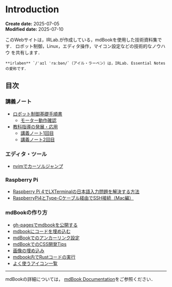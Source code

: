 # Introduction

<div class="meta-info">

**Create date:** 2025-07-05  
**Modified date:** 2025-07-10

</div>

このWebサイトは，IRLab.が作成している，mdBookを使用した技術資料集です．
ロボット制御，Linux，エディタ操作，マイコン設定などの技術的なノウハウ
を共有します．


```admonish memo
**irlaben** `/ˈaɪl ˈraːbən/`（アイル・ラーベン）は，IRLab. Essential Notesの愛称です．
```

## 目次

### 講義ノート
- [ロボット制御基礎手順書](robot_basis/README.md)
  - [モーター動作確認](robot_basis/robot_basis_250710.md)
- [教科指導の発展・応用](teaching_advanced/README.md)
  - [講義ノート1回目](teaching_advanced/lesson1.md)
  - [講義ノート2回目](teaching_advanced/lesson2.md)

### エディタ・ツール
- [nvimでカーソルジャンプ](nvim_cursor_jump.md)

### Raspberry Pi
- [Raspberry Pi 4でLXTerminalの日本語入力問題を解決する方法](raspberrypi_japanese_input_fix.md)
- [RaspberryPi4とType-Cケーブル経由でSSH接続（Mac編）](raspberrypi4_connect_via_ssh_mac.md)

### mdBookの作り方
- [gh-pagesでmdbookを公開する](how_to_deploy_from_gh-pages.md)
- [mdbookにコードを埋め込む](how_to_embed_code_from_files.md)
- [mdBookでのアンカーリンク設定](anchor_links_in_mdbook.md)
- [mdBookでのCSS開発Tips](css_tips_for_mdbook.md)
- [画像の埋め込み](how_to_embed_imagefile.md)
- [mdbook内でRustコードの実行](how_to_use_playground.md)
- [よく使うアイコン一覧](icon.md)

---

mdBookの詳細については，
[mdBook Documentation](https://rust-lang.github.io/mdBook/)をご参照ください．

